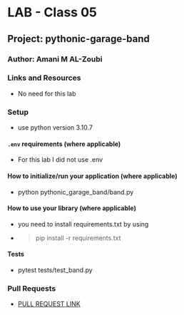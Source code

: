 # LAB - Class 05

## Project: pythonic-garage-band

### Author: Amani M AL-Zoubi

### Links and Resources
- No need for this lab

### Setup
- use python version 3.10.7

#### `.env` requirements (where applicable)

- For this lab I did not use .env

#### How to initialize/run your application (where applicable)

-  python pythonic_garage_band/band.py

#### How to use your library (where applicable)
- you need to install requirements.txt by using 
- > pip install -r requirements.txt 
#### Tests

- pytest tests/test_band.py 

### Pull Requests
- [PULL REQUEST LINK]()